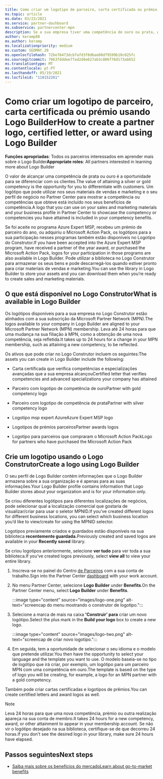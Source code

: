 ```yaml
---
title: Como criar um logotipo de parceiro, carta certificada ou prêmio usando o Logo Builder
ms.topic: article
ms.date: 03/23/2021
ms.service: partner-dashboard
ms.subservice: partnercenter-mpn
description: Se a sua empresa tiver uma competência de ouro ou prata, gere um logótipo personalizado para a sua empresa ou solicite uma carta de verificação certificada personalizada utilizando a ferramenta Logo Builder no Partner Center.
author: keramp88
ms.author: keramp
ms.localizationpriority: medium
ms.custom: SEOMAY.20
ms.openlocfilehash: 72be76473dcb7afd3f8d6ae60d79599b10c025fc
ms.sourcegitcommit: 7063fdddee77ad2d8e627ab3c806f76d173ab652
ms.translationtype: MT
ms.contentlocale: pt-PT
ms.lasthandoff: 05/19/2021
ms.locfileid: "110152261"
---
```

# <a name="how-to-create-a-partner-logo-certified-letter-or-award-using-logo-builder"></a><span data-ttu-id="ea942-103">Como criar um logotipo de parceiro, carta certificada ou prémio usando Logo Builder</span><span class="sxs-lookup"><span data-stu-id="ea942-103">How to create a partner logo, certified letter, or award using Logo Builder</span></span>

<span data-ttu-id="ea942-104">**Funções apropriadas**: Todos os parceiros interessados em aprender mais sobre o Logo Builder</span><span class="sxs-lookup"><span data-stu-id="ea942-104">**Appropriate roles**: All partners interested in learning more about Logo Builder</span></span>

<span data-ttu-id="ea942-105">O valor de alcançar uma competência de prata ou ouro é a oportunidade para se diferenciar com os clientes.</span><span class="sxs-lookup"><span data-stu-id="ea942-105">The value of attaining a silver or gold competency is the opportunity for you to differentiate with customers.</span></span> <span data-ttu-id="ea942-106">Um logótipo que pode utilizar nos seus materiais de vendas e marketing e o seu perfil de negócio no Partner Center para mostrar a competência ou competências que obteve está incluído nos seus benefícios de competência.</span><span class="sxs-lookup"><span data-stu-id="ea942-106">A logo that you can use on your sales and marketing materials and your business profile in Partner Center to showcase the competency or competencies you have attained is included in your competency benefits.</span></span> 

<span data-ttu-id="ea942-107">Se foi aceite no programa Azure Expert MSP, recebeu um prémio de parceiro do ano, ou adquiriu o Microsoft Action Pack, os logótipos para a sua participação nesses programas também estão disponíveis no Logotipo do Construtor.</span><span class="sxs-lookup"><span data-stu-id="ea942-107">If you have been accepted into the Azure Expert MSP program, have received a partner of the year award, or purchased the Microsoft Action Pack, logos for your participation in those programs are also available in Logo Builder.</span></span> <span data-ttu-id="ea942-108">Pode utilizar a biblioteca no Logo Construtor para armazenar os seus bens e pode descarregá-los quando estiver pronto para criar materiais de vendas e marketing.</span><span class="sxs-lookup"><span data-stu-id="ea942-108">You can use the library in Logo Builder to store your assets and you can download them when you’re ready to create sales and marketing materials.</span></span> 

## <a name="what-is-available-in-logo-builder"></a><span data-ttu-id="ea942-109">O que está disponível no Logo Construtor</span><span class="sxs-lookup"><span data-stu-id="ea942-109">What is available in Logo Builder</span></span>

<span data-ttu-id="ea942-110">Os logótipos disponíveis para a sua empresa no Logo Construtor estão alinhados com a sua subscrição da Microsoft Partner Network (MPN).</span><span class="sxs-lookup"><span data-stu-id="ea942-110">The logos available to your company in Logo Builder are aligned to your Microsoft Partner Network (MPN) membership.</span></span> <span data-ttu-id="ea942-111">Leva até 24 horas para que uma mudança na sua filiação à MPN, como a obtenção de uma nova competência, seja refletida.</span><span class="sxs-lookup"><span data-stu-id="ea942-111">It takes up to 24 hours for a change in your MPN membership, such as attaining a new competency, to be reflected.</span></span>

<span data-ttu-id="ea942-112">Os ativos que pode criar no Logo Construtor incluem os seguintes:</span><span class="sxs-lookup"><span data-stu-id="ea942-112">The assets you can create in Logo Builder include the following:</span></span>

- <span data-ttu-id="ea942-113">Carta certificada que verifica competências e especializações avançadas que a sua empresa alcançou</span><span class="sxs-lookup"><span data-stu-id="ea942-113">Certified letter that verifies competencies and advanced specializations your company has attained</span></span>

- <span data-ttu-id="ea942-114">Parceiro com logotipo de competência de ouro</span><span class="sxs-lookup"><span data-stu-id="ea942-114">Partner with gold competency logo</span></span>

- <span data-ttu-id="ea942-115">Parceiro com logotipo de competência de prata</span><span class="sxs-lookup"><span data-stu-id="ea942-115">Partner with silver competency logo</span></span>

- <span data-ttu-id="ea942-116">Logotipo msp expert Azure</span><span class="sxs-lookup"><span data-stu-id="ea942-116">Azure Expert MSP logo</span></span>

- <span data-ttu-id="ea942-117">Logotipos de prémios parceiros</span><span class="sxs-lookup"><span data-stu-id="ea942-117">Partner awards logos</span></span>

- <span data-ttu-id="ea942-118">Logotipo para parceiros que compraram o Microsoft Action Pack</span><span class="sxs-lookup"><span data-stu-id="ea942-118">Logo for partners who have purchased the Microsoft Action Pack</span></span>

## <a name="create-a-logo-using-logo-builder"></a><span data-ttu-id="ea942-119">Crie um logotipo usando o Logo Construtor</span><span class="sxs-lookup"><span data-stu-id="ea942-119">Create a logo using Logo Builder</span></span>

<span data-ttu-id="ea942-120">O seu perfil de Logo Builder contém informações que o Logo Builder armazena sobre a sua organização e é apenas para as suas informações.</span><span class="sxs-lookup"><span data-stu-id="ea942-120">Your Logo Builder profile contains information that Logo Builder stores about your organization and is for your information only.</span></span>

<span data-ttu-id="ea942-121">Se criou diferentes logótipos para diferentes localizações de negócios, pode selecionar qual a localização comercial que gostaria de visualizar/criar para usar o seletor MPNID.</span><span class="sxs-lookup"><span data-stu-id="ea942-121">If you’ve created different logos for different business locations, you can select which business location you’d like to view/create for using the MPNID selector.</span></span>

<span data-ttu-id="ea942-122">Logotipos previamente criados e guardados estão disponíveis na sua biblioteca **recentemente guardada.**</span><span class="sxs-lookup"><span data-stu-id="ea942-122">Previously created and saved logos are available in your **Recently saved** library.</span></span>

<span data-ttu-id="ea942-123">Se criou logotipos anteriormente, selecione **ver tudo** para ver toda a sua biblioteca.</span><span class="sxs-lookup"><span data-stu-id="ea942-123">If you’ve created logos previously, select **view all** to view your entire library.</span></span>

1. <span data-ttu-id="ea942-124">Inscreva-se no painel do Centro [de Parceiros](https://partner.microsoft.com/dashboard) com a sua conta de trabalho.</span><span class="sxs-lookup"><span data-stu-id="ea942-124">Sign into the Partner Center [dashboard](https://partner.microsoft.com/dashboard) with your work account.</span></span>

1. <span data-ttu-id="ea942-125">No menu Partner Center, selecione **Logo Builder** under **Benefits**.</span><span class="sxs-lookup"><span data-stu-id="ea942-125">On the Partner Center menu, select **Logo Builder** under **Benefits**.</span></span>
 
   :::image type="content" source="images/logo-one.png" alt-text="screencap do menu mostrando o construtor de logotipo.":::

3. <span data-ttu-id="ea942-127">Selecione a marca de mais na caixa **'Construir' para** criar um novo logótipo.</span><span class="sxs-lookup"><span data-stu-id="ea942-127">Select the plus mark in the **Build your logo** box to create a new logo.</span></span>

   :::image type="content" source="images/logo-two.png" alt-text="screencap de criar novo logotipo.":::

4. <span data-ttu-id="ea942-129">Em seguida, tem a oportunidade de selecionar o seu idioma e o modelo que pretende utilizar.</span><span class="sxs-lookup"><span data-stu-id="ea942-129">You then have the opportunity to select your language and the template you want to use.</span></span> <span data-ttu-id="ea942-130">O modelo baseia-se no tipo de logótipo que irá criar, por exemplo, um logótipo para um parceiro MPN com uma competência em ouro.</span><span class="sxs-lookup"><span data-stu-id="ea942-130">The template is based on the type of logo you will be creating, for example, a logo for an MPN partner with a  gold competency.</span></span>

<span data-ttu-id="ea942-131">Também pode criar cartas certificadas e logotipos de prêmios.</span><span class="sxs-lookup"><span data-stu-id="ea942-131">You can create certified letters and award logos as well.</span></span>

>[!NOTE]
><span data-ttu-id="ea942-132">Leva 24 horas para que uma nova competência, prémio ou outra realização apareça na sua conta de membro.</span><span class="sxs-lookup"><span data-stu-id="ea942-132">It takes 24 hours for a new competency, award, or other attainment to appear in your membership account.</span></span> <span data-ttu-id="ea942-133">Se não vir o logótipo desejado na sua biblioteca, certifique-se de que decorreu 24 horas.</span><span class="sxs-lookup"><span data-stu-id="ea942-133">If you don't see the desired logo in your library, make sure 24 hours have elapsed.</span></span>

## <a name="next-steps"></a><span data-ttu-id="ea942-134">Passos seguintes</span><span class="sxs-lookup"><span data-stu-id="ea942-134">Next steps</span></span>

- [<span data-ttu-id="ea942-135">Saiba mais sobre os benefícios do mercado</span><span class="sxs-lookup"><span data-stu-id="ea942-135">Learn about go-to-market benefits</span></span>](mpn-learn-about-go-to-market-benefits.md)
